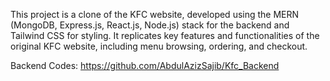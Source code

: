 This project is a clone of the KFC website, developed using the MERN (MongoDB, Express.js, React.js, Node.js) stack for the backend and Tailwind CSS for styling. It replicates key features and functionalities of the original KFC website, including menu browsing, ordering, and checkout.

Backend Codes: https://github.com/AbdulAzizSajib/Kfc_Backend
